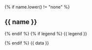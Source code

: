 {% if name.lower() != "none" %}
## <i class="fa fa-chevron-right"></i> {{ name }}
{% endif %}
{% if legend %}
{{ legend }}

{% endif %}
{{ data }}
